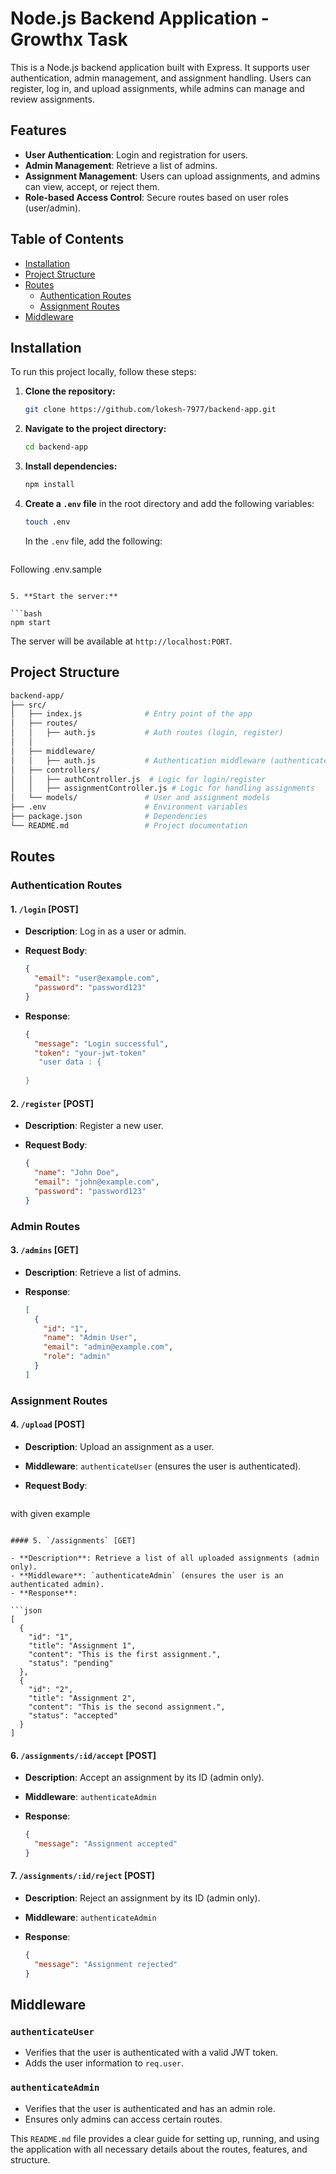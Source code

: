
# Node.js Backend Application - Growthx Task

This is a Node.js backend application built with Express. It supports user authentication, admin management, and assignment handling. Users can register, log in, and upload assignments, while admins can manage and review assignments.

## Features

- **User Authentication**: Login and registration for users.
- **Admin Management**: Retrieve a list of admins.
- **Assignment Management**: Users can upload assignments, and admins can view, accept, or reject them.
- **Role-based Access Control**: Secure routes based on user roles (user/admin).

## Table of Contents

- [Installation](#installation)
- [Project Structure](#project-structure)
- [Routes](#routes)
  - [Authentication Routes](#authentication-routes)
  - [Assignment Routes](#assignment-routes)
- [Middleware](#middleware)

## Installation

To run this project locally, follow these steps:

1. **Clone the repository:**

   ```bash
   git clone https://github.com/lokesh-7977/backend-app.git
   ```

2. **Navigate to the project directory:**

   ```bash
   cd backend-app
   ```

3. **Install dependencies:**

   ```bash
   npm install
   ```

4. **Create a `.env` file** in the root directory and add the following variables:

   ```bash
   touch .env
   ```

   In the `.env` file, add the following:

   ```env
  Following .env.sample 
   ```

5. **Start the server:**

   ```bash
   npm start
   ```

   The server will be available at `http://localhost:PORT`.

## Project Structure

```bash
backend-app/
├── src/
│   ├── index.js              # Entry point of the app
│   ├── routes/
│   │   ├── auth.js           # Auth routes (login, register)
│   │ 
│   ├── middleware/
│   │   ├── auth.js           # Authentication middleware (authenticateUser, authenticateAdmin)
│   ├── controllers/
│   │   ├── authController.js  # Logic for login/register
│   │   ├── assignmentController.js # Logic for handling assignments
│   └── models/               # User and assignment models
├── .env                      # Environment variables
├── package.json              # Dependencies
└── README.md                 # Project documentation
```

## Routes

### Authentication Routes

#### 1. `/login` [POST]

- **Description**: Log in as a user or admin.
- **Request Body**:

  ```json
  {
    "email": "user@example.com",
    "password": "password123"
  }
  ```

- **Response**:

  ```json
  {
    "message": "Login successful",
    "token": "your-jwt-token"
     "user data : {
     
  }
  ```

#### 2. `/register` [POST]

- **Description**: Register a new user.
- **Request Body**:

  ```json
  {
    "name": "John Doe",
    "email": "john@example.com",
    "password": "password123"
  }
  ```

### Admin Routes

#### 3. `/admins` [GET]

- **Description**: Retrieve a list of admins.
- **Response**:

  ```json
  [
    {
      "id": "1",
      "name": "Admin User",
      "email": "admin@example.com",
      "role": "admin"
    }
  ]
  ```

### Assignment Routes

#### 4. `/upload` [POST]

- **Description**: Upload an assignment as a user.
- **Middleware**: `authenticateUser` (ensures the user is authenticated).
- **Request Body**:

  ```json
 with given example
  
  ```

#### 5. `/assignments` [GET]

- **Description**: Retrieve a list of all uploaded assignments (admin only).
- **Middleware**: `authenticateAdmin` (ensures the user is an authenticated admin).
- **Response**:

  ```json
  [
    {
      "id": "1",
      "title": "Assignment 1",
      "content": "This is the first assignment.",
      "status": "pending"
    },
    {
      "id": "2",
      "title": "Assignment 2",
      "content": "This is the second assignment.",
      "status": "accepted"
    }
  ]
  ```

#### 6. `/assignments/:id/accept` [POST]

- **Description**: Accept an assignment by its ID (admin only).
- **Middleware**: `authenticateAdmin`
- **Response**:

  ```json
  {
    "message": "Assignment accepted"
  }
  ```

#### 7. `/assignments/:id/reject` [POST]

- **Description**: Reject an assignment by its ID (admin only).
- **Middleware**: `authenticateAdmin`
- **Response**:

  ```json
  {
    "message": "Assignment rejected"
  }
  ```

## Middleware

### `authenticateUser`

- Verifies that the user is authenticated with a valid JWT token.
- Adds the user information to `req.user`.

### `authenticateAdmin`

- Verifies that the user is authenticated and has an admin role.
- Ensures only admins can access certain routes.



This `README.md` file provides a clear guide for setting up, running, and using the application with all necessary details about the routes, features, and structure.
